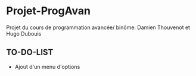 # Projet-ProgAvan
Projet du cours de programmation avancée/ binôme: Damien Thouvenot  et Hugo Dubouis

## TO-DO-LIST

- Ajout d'un menu d'options